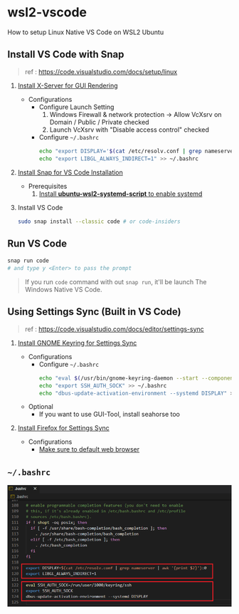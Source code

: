 # wsl2-vscode
How to setup Linux Native VS Code on WSL2 Ubuntu

## Install VS Code with Snap

> ref : https://code.visualstudio.com/docs/setup/linux

1. [Install X-Server for GUI Rendering](https://sourceforge.net/projects/vcxsrv/)
    - Configurations
        - Configure Launch Setting
            1. Windows Firewall & network protection -> Allow VcXsrv on Domain / Public / Private checked
            2. Launch VcXsrv with "Disable access control" checked
        - Configure `~/.bashrc`
            ```sh
            echo "export DISPLAY='$(cat /etc/resolv.conf | grep nameserver | awk '{print $2}'):0'" >> ~/.bashrc
            echo "export LIBGL_ALWAYS_INDIRECT=1" >> ~/.bashrc
            ```

2. [Install Snap for VS Code Installation](https://snapcraft.io/docs/installing-snap-on-ubuntu)
    - Prerequisites
        1. [Install **ubuntu-wsl2-systemd-script** to enable systemd](https://github.com/damionGans/ubuntu-wsl2-systemd-script)

3. Install VS Code
    ```sh
    sudo snap install --classic code # or code-insiders
    ```

## Run VS Code

```sh
snap run code
# and type y <Enter> to pass the prompt
```
> If you run `code` command with out `snap run`, it'll be launch The Windows Native VS Code.

## Using Settings Sync (Built in VS Code)

> ref : https://code.visualstudio.com/docs/editor/settings-sync

1. [Install GNOME Keyring for Settings Sync](https://wiki.archlinux.org/index.php/GNOME/Keyring#Installation)
    - Configurations
        - Configure `~/.bashrc`
            ```sh
            echo "eval $(/usr/bin/gnome-keyring-daemon --start --components=gpg,pkcs11,secrets,ssh)" >> ~/.bashrc
            echo "export SSH_AUTH_SOCK" >> ~/.bashrc
            echo "dbus-update-activation-environment --systemd DISPLAY" >> ~/.bashrc
            ```
    - Optional
        - If you want to use GUI-Tool, install seahorse too

2. [Install Firefox for Settings Sync](https://linuxconfig.org/how-to-install-uninstall-and-update-firefox-on-ubuntu-18-04-bionic-beaver-linux#h6-1-install-and-update-firefox-from-ubuntu-repository)
    - Configurations
        - [Make sure to default web browser](https://wiki.debian.org/DefaultWebBrowser#Default_for_foreign_programs_.28user-specific.29)

## `~/.bashrc`

![bashrc](./bashrc.png)
